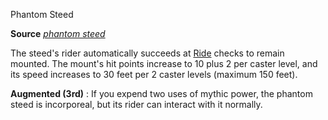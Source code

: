 Phantom Steed

**Source** [_phantom steed_](spells/phantomSteed.md#_phantom-steed)

The steed's rider automatically succeeds at [Ride](skills/ride.md#_ride) checks to remain mounted. The mount's hit points increase to 10 plus 2 per caster level, and its speed increases to 30 feet per 2 caster levels (maximum 150 feet).

**Augmented (3rd)** : If you expend two uses of mythic power, the phantom steed is incorporeal, but its rider can interact with it normally.


